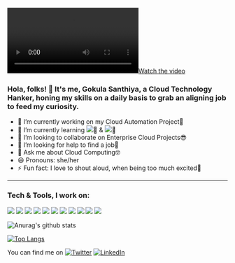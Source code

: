 [![Watch the video](https://i.imgur.com/COOLGIRL.mp4)](https://github.com/gokulasanthiya29/GitHubRepo)
### Hola, folks! 👋 It's me, Gokula Santhiya, a Cloud Technology Hanker, honing my skills on a daily basis to grab an aligning job to feed my curiosity. 
- 🔭 I’m currently working on my Cloud Automation Project:star_struck:
- 🌱 I’m currently learning  ![](https://img.shields.io/badge/<DevOps>-<Docker>-<yellow>):whale2: & ![](https://img.shields.io/badge/<DevOps>-<Ansible>-<yellow>):yellow_heart:
- 👯 I’m looking to collaborate on Enterprise Cloud Projects:sunglasses:
- 🤔 I’m looking for help to find a job:monocle_face:
- 💬 Ask me about Cloud Computing:nerd_face:
- 😄 Pronouns: she/her
- ⚡ Fun fact: I love to shout aloud, when being too much excited:zany_face:
--------------------------------------
### Tech & Tools, I work on:
![](https://img.shields.io/badge/<OS>-<Linux>-<yellow>)
![](https://img.shields.io/badge/<OS>-<Windows>-<yellow>)
![](https://img.shields.io/badge/<Code>-<Python>-<pink>)
![](https://img.shields.io/badge/<Framework>-<Flask>-<yellow>)
![](https://img.shields.io/badge/<CloudComputing>-<AWS>-<yellow>)
![](https://img.shields.io/badge/<CloudComputing>-<GCP>-<pink>)
![](https://img.shields.io/badge/<DevOps>-<Terraform>-<pink>)
![](https://img.shields.io/badge/<VCS>-<Git>-<pink>)
![](https://img.shields.io/badge/<CI/CD>-<CircleCi>-<pink>)
![](https://img.shields.io/badge/<WebTechnology>-<HTML>-<pink>)
![](https://img.shields.io/badge/<WebTechnology>-<CSS>-<pink>)

![Anurag's github stats](https://github-readme-stats.vercel.app/api?username=gokulasanthiya29&show_icons=true&theme=merko)

[![Top Langs](https://github-readme-stats.vercel.app/api/top-langs/?username=gokulasanthiya29&layout=compact&theme=merko)](https://github.com/anuraghazra/github-readme-stats)

<!--
**gokulasanthiya29/gokulasanthiya29** is a ✨ _special_ ✨ repository because its `README.md` (this file) appears on your GitHub profile.

Here are some ideas to get you started:
-->

You can find me on [![Twitter][1.2]][1] [![LinkedIn][2.2]][2]

<!-- Icons -->

[1.2]: http://i.imgur.com/wWzX9uB.png (twitter icon without padding)
[2.2]: https://raw.githubusercontent.com/MartinHeinz/MartinHeinz/master/linkedin-3-16.png (LinkedIn icon without padding)

<!-- Links to your social media accounts -->

[1]: https://twitter.com/SanthiyaGokula
[2]: https://www.linkedin.com/in/gokula-santhiya-017392184










